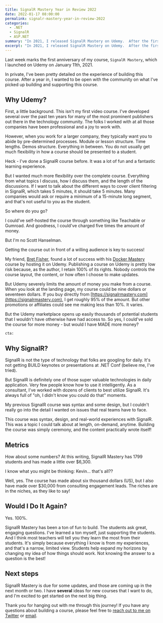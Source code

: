 ```yaml
---
title: SignalR Mastery Year in Review 2022
date: 2022-01-17 08:00:00
permalink: signalr-mastery-year-in-review-2022
categories:
  - .NET
  - SignalR
  - ASP.NET
summary: "In 2021, I released SignalR Mastery on Udemy.  After the first year, I wanted to take a moment to reflect on my journey of building and releasing the course."
excerpt: "In 2021, I released SignalR Mastery on Udemy.  After the first year, I wanted to take a moment to reflect on my journey of building and releasing the course."
---
```


Last week marks the first anniversary of my course, `SignalR Mastery`, which I launched on Udemy on January 11th, 2021.

In private, I've been pretty detailed on the experience of building this course.  After a year in, I wanted to be open with the community on what I've picked up building and supporting this course.

## Why Udemy?  

First, a little background.  This isn't my first video course.  I've developed several over the past ten years for many of the most prominent publishers out there in the technology community.  The folks I worked with at all those companies have been professional and a joy to work with.  

However, when you work for a larger company, they typically want you to abide by pre-determined processes.  Module or lesson structure.  Time lengths.  Demos structure.  Everything in between.  You do not usually get much flexibility in how a course should be presented to a student.

Heck - I've done a SignalR course before.  It was a lot of fun and a fantastic learning experience.

But I wanted much more flexibility over the complete course.  Everything from what topics I discuss, how I discuss them, and the length of the discussions.  If I want to talk about the different ways to cover client filtering in SignalR, which takes 5 minutes, it should take 5 minutes.  Many companies would ask or require a minimum of a 15-minute long segment, and that's not useful to you as the student.

So where do you go?

I could've self-hosted the course through something like Teachable or Gumroad.  And goodness, I could've charged five times the amount of money.  

But I'm no Scott Hanselman.  

Getting the course out in front of a willing audience is key to success!

My friend, [Bret Fisher](https://bretfisher.com), found a lot of success with his [Docker Mastery](https://bret.show/dockermastery) course by hosting it on Udemy.  Publishing a course on Udemy is pretty low risk because, as the author, I retain 100% of its rights.  Nobody controls the course layout, the content, or how often I choose to make updates.

But Udemy severely limits the amount of money you make from a course.  When you look at the landing page, my course could be nine dollars or seventeen dollars.  If you buy directly from [https://signalrmastery.com](https://signalrmastery.com), I get roughly 95% of the amount.  But other promotions or affiliates could see me making less than 10%.  It varies.

But the Udemy marketplace opens up easily thousands of potential students that I wouldn't have otherwise have had access to.  So yes, I could've sold the course for more money - but would I have MADE more money?

`cta: `

## Why SignalR?  

SignalR is not the type of technology that folks are googling for daily.  It's not getting BUILD keynotes or presentations at .NET Conf (believe me, I've tried).

But SignalR is definitely one of those super valuable technologies in daily application.  Very few people know how to use it intelligently.  As a consultant, I've worked with dozens of clients to best utilize SignalR.  It's always full of "oh, I didn't know you could do that" moments.

My previous SignalR course was syntax and some design, but I couldn't really go into the detail I wanted on issues that real teams have to face.

This course was syntax, design, and real-world experiences with SignalR.  This was a topic I could talk about at length, on-demand, anytime.  Building the course was simply ceremony, and the content practically wrote itself!  

## Metrics  

How about some numbers?  At this writing, SignalR Mastery has 1799 students and has made a little over $6,300.  

I know what you might be thinking: Kevin... that's all??

Well, yes.  The course has made about six thousand dollars (US), but I also have made over $30,000 from consulting engagement leads.  The riches are in the niches, as they like to say!

## Would I Do It Again?  

Yes.  100%.

SignalR Mastery has been a ton of fun to build.  The students ask great, engaging questions.  I've learned a ton myself, just supporting the students.  And I think most teachers will tell you they learn the most from their students.  It's simply because everything I know is from my experiences, and that's a narrow, limited view.  Students help expand my horizons by changing my idea of how things should work.  Not knowing the answer to a question is the best!

## Next steps

SignalR Mastery is due for some updates, and those are coming up in the next month or two.  I have **several** ideas for new courses that I want to do, and I'm excited to get started on the next big thing.  

Thank you for hanging out with me through this journey!  If you have any questions about building a course, please feel free to [reach out to me on Twitter](https://twitter.com/1kevgriff) or [email](/contact).